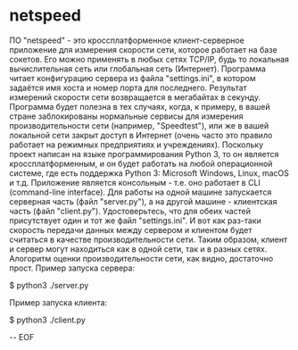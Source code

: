 # netspeed
ПО "netspeed" - это кроссплатформенное клиент-серверное приложение для измерения скорости сети, которое работает на базе сокетов.
Его можно применять в любых сетях TCP/IP, будь то локальная вычислительная сеть или глобальная сеть (Интернет).
Программа читает конфигурацию сервера из файла "settings.ini", в котором задаётся имя хоста и номер порта для последнего.
Результат измерений скорости сети возвращается в мегабайтах в секунду.
Программа будет полезна в тех случаях, когда, к примеру, в вашей стране заблокированы нормальные сервисы для измерения производительности сети (например, "Speedtest"), или же в вашей локальной сети закрыт доступ в Интернет (очень часто это правило работает на режимных предприятиях и учреждениях).
Поскольку проект написан на языке программирования Python 3, то он является кроссплатформенным, и он будет работать на любой операционной системе, где есть поддержка Python 3: Microsoft Windows, Linux, macOS и т.д.
Приложение является консольным - т.е. оно работает в CLI (command-line interface).
Для работы на одной машине запускается серверная часть (файл "server.py"), а на другой машине - клиентская часть (файл "client.py"). Удостоверьтесь, что для обеих частей присутствует один и тот же файл "settings.ini". И вот как раз-таки скорость передачи данных между сервером и клиентом будет считаться в качестве производительности сети. Таким образом, клиент и сервер могут находиться как в одной сети, так и в разных сетях. Алогоритм оценки производительности сети, как видно, достаточно прост.
Пример запуска сервера:

$ python3 ./server.py

Пример запуска клиента:

$ python3 ./client.py

-- EOF
